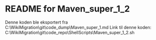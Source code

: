 # README for Maven_super_1_2
Denne koden ble eksportert fra C:\WikiMigration\git\code_dump\Maven_super_1.md
Link til denne koden: C:\WikiMigration\git\code_repo\ShellScripts\Maven_super_1_2.sh
